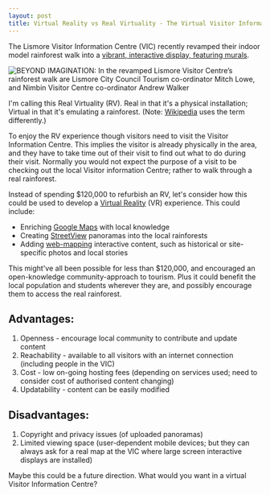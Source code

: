 ```yaml
---
layout: post
title: Virtual Reality vs Real Virtuality - The Virtual Visitor Information Centre
---
```


The Lismore Visitor Information Centre (VIC) recently revamped their indoor model rainforest walk into a [vibrant, interactive display, featuring murals](http://www.echonews.com.au/news/art-and-environment-captured-in-rainforest/1688343/).

![BEYOND IMAGINATION: In the revamped Lismore Visitor Centre’s rainforest walk are Lismore City Council Tourism co-ordinator Mitch Lowe, and Nimbin Visitor Centre co-ordinator Andrew Walker](http://media2.apnonline.com.au/img/media/images/2012/12/20/LEC_20-12-2012_EGN_04_lecvisitorcentre_fct1024x630x54_t460.jpg)

I'm calling this Real Virtuality (RV). Real in that it's a physical installation; Virtual in that it's emulating a rainforest. (Note: [Wikipedia](http://en.wikipedia.org/wiki/Real_Virtuality) uses the term differently.)

To enjoy the RV experience though visitors need to visit the Visitor Information Centre. This implies the visitor is already physically in the area, and they have to take time out of their visit to find out what to do during their visit. Normally you would not expect the purpose of a visit to be checking out the local Visitor information Centre; rather to walk through a real rainforest.

Instead of spending $120,000 to refurbish an RV, let's consider how this could be used to develop a [Virtual Reality](https://en.wikipedia.org/wiki/Virtual_reality) (VR) experience. This could include:
* Enriching [Google Maps](http://www.google.com.au/mapmaker) with local knowledge
* Creating [StreetView](https://maps.google.com/help/maps/streetview/contribute/) panoramas into the local rainforests
* Adding [web-mapping](http://en.wikipedia.org/wiki/Web_mapping) interactive content, such as historical or site-specific photos and local stories

This might've all been possible for less than $120,000, and encouraged an open-knowledge community-approach to tourism. Plus it could benefit the local population and students wherever they are, and possibly encourage them to access the real rainforest.

## Advantages:
1. Openness - encourage local community to contribute and update content
1. Reachability - available to all visitors with an internet connection (including people in the VIC)
1. Cost - low on-going hosting fees (depending on services used; need to consider cost of authorised content changing)
1. Updatability - content can be easily modified

## Disadvantages:
1. Copyright and privacy issues (of uploaded panoramas)
1. Limited viewing space (user-dependent mobile devices; but they can always ask for a real map at the VIC where large screen interactive displays are installed)

Maybe this could be a future direction. What would you want in a virtual Visitor Information Centre?